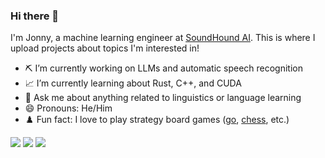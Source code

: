 ### Hi there 👋

I'm Jonny, a machine learning engineer at [SoundHound AI](https://www.soundhound.com/). This is where I upload projects about topics I'm interested in!

- ⛏️ I’m currently working on LLMs and automatic speech recognition
- 📈 I’m currently learning about Rust, C++, and CUDA
- 💬 Ask me about anything related to linguistics or language learning
- 😄 Pronouns: He/Him
- ♟️ Fun fact: I love to play strategy board games ([go](https://online-go.com/player/453792/), [chess](https://www.chess.com/member/jonnyli), etc.)

![](http://github-profile-summary-cards.vercel.app/api/cards/profile-details?username=jonnyli1125&theme=nord_bright)
![](http://github-profile-summary-cards.vercel.app/api/cards/most-commit-language?username=jonnyli1125&theme=nord_bright)
![](http://github-profile-summary-cards.vercel.app/api/cards/stats?username=jonnyli1125&theme=nord_bright)


